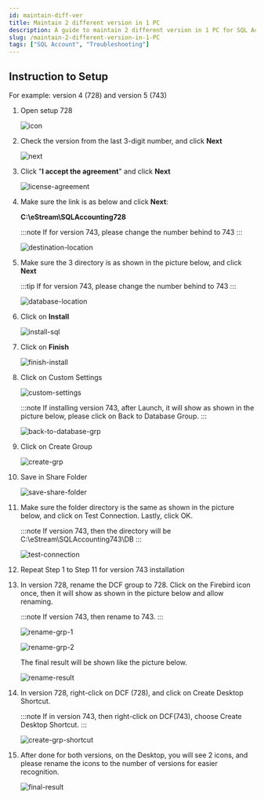 ```yaml
---
id: maintain-diff-ver
title: Maintain 2 different version in 1 PC
description: A guide to maintain 2 different version in 1 PC for SQL Account
slug: /maintain-2-different-version-in-1-PC
tags: ["SQL Account", "Troubleshooting"]
---
```


## Instruction to Setup

For example: version 4 (728) and version 5 (743)

1. Open setup 728

   ![icon](../../static/img/troubleshooting/maintain-diff-ver/icon.png)

2. Check the version from the last 3-digit number, and click **Next**

   ![next](../../static/img/troubleshooting/maintain-diff-ver/next.png)

3. Click "**I accept the agreement**" and click **Next**

   ![license-agreement](../../static/img/troubleshooting/maintain-diff-ver/license-agreement.png)

4. Make sure the link is as below and click **Next**:

   **C:\eStream\SQLAccounting728**

   :::note
   If for version 743, please change the number behind to 743
   :::

   ![destination-location](../../static/img/troubleshooting/maintain-diff-ver/destination-location.png)

5. Make sure the 3 directory is as shown in the picture below, and click **Next**

   :::tip
   If for version 743, please change the number behind to 743
   :::

   ![database-location](../../static/img/troubleshooting/maintain-diff-ver/database-location.png)

6. Click on **Install**

   ![install-sql](../../static/img/troubleshooting/maintain-diff-ver/install-sql.png)

7. Click on **Finish**

   ![finish-install](../../static/img/troubleshooting/maintain-diff-ver/finish-install.png)

8. Click on Custom Settings

   ![custom-settings](../../static/img/troubleshooting/maintain-diff-ver/custom-settings.png)

   :::note
   If installing version 743, after Launch, it will show as shown in the picture below, please click on Back to Database Group.
   :::

   ![back-to-database-grp](../../static/img/troubleshooting/maintain-diff-ver/back-to-database-grp.png)

9. Click on Create Group

   ![create-grp](../../static/img/troubleshooting/maintain-diff-ver/create-grp.png)

10. Save in Share Folder

      ![save-share-folder](../../static/img/troubleshooting/maintain-diff-ver/save-share-folder.png)

11. Make sure the folder directory is the same as shown in the picture below, and click on Test Connection. Lastly, click OK.

    :::note
    If version 743, then the directory will be C:\eStream\SQLAccounting743\DB
    :::

    ![test-connection](../../static/img/troubleshooting/maintain-diff-ver/test-connection.png)

12. Repeat Step 1 to Step 11 for version 743 installation

13. In version 728, rename the DCF group to 728. Click on the Firebird icon once, then it will show as shown in the picture below and allow renaming.

    :::note
    If version 743, then rename to 743.
    :::

    ![rename-grp-1](../../static/img/troubleshooting/maintain-diff-ver/rename-grp-1.png)

    ![rename-grp-2](../../static/img/troubleshooting/maintain-diff-ver/rename-grp-2.png)

    The final result will be shown like the picture below.

    ![rename-result](../../static/img/troubleshooting/maintain-diff-ver/rename-result.png)

14. In version 728, right-click on DCF (728), and click on Create Desktop Shortcut.

    :::note
    If in version 743, then right-click on DCF(743), choose Create Desktop Shortcut.
    :::

    ![create-grp-shortcut](../../static/img/troubleshooting/maintain-diff-ver/create-grp-shortcut.png)

15. After done for both versions, on the Desktop, you will see 2 icons, and please rename the icons to the number of versions for easier recognition.

    ![final-result](../../static/img/troubleshooting/maintain-diff-ver/final-result.png)
